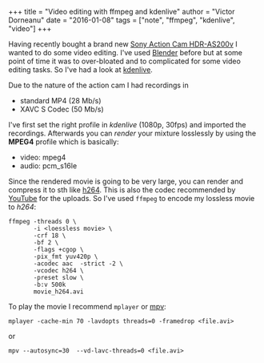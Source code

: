 +++
title = "Video editing with ffmpeg and kdenlive"
author = "Victor Dorneanu"
date = "2016-01-08"
tags = ["note", "ffmpeg", "kdenlive", "video"]
+++

Having recently bought a brand new [Sony Action Cam HDR-AS200v](http://www.sony.net/Products/actioncam/en-us/support/cameras/HDR-AS200V/) I wanted to do some video editing. I've used [Blender](https://www.blender.org) before but at some point of time it was to over-bloated and to complicated for some video editing tasks. So I've had a look at [kdenlive](https://kdenlive.org).

Due to the nature of the action cam I had recordings in 

* standard MP4 (28 Mb/s)
* XAVC S Codec (50 Mb/s)

I've first set the right profile in *kdenlive* (1080p, 30fps) and imported the recordings. Afterwards you can *render* your mixture losslessly by using the **MPEG4** profile which is basically:

* video: mpeg4
* audio: pcm_s16le

Since the rendered movie is going to be very large, you can render and compress it to sth like [h264](https://en.wikipedia.org/wiki/H.264/MPEG-4_AVC). This is also the codec recommended by [YouTube](https://support.google.com/youtube/answer/1722171?hl=en) for the uploads. So I've used `ffmpeg` to encode my lossless movie to *h264*:

    ffmpeg -threads 0 \
           -i <loessless movie> \
           -crf 18 \
           -bf 2 \ 
           -flags +cgop \
           -pix_fmt yuv420p \
           -acodec aac  -strict -2 \
           -vcodec h264 \
           -preset slow \
           -b:v 500k 
           movie_h264.avi

To play the movie I recommend `mplayer` or [mpv](https://mpv.io):

    mplayer -cache-min 70 -lavdopts threads=0 -framedrop <file.avi>

or

    mpv --autosync=30  --vd-lavc-threads=0 <file.avi>





